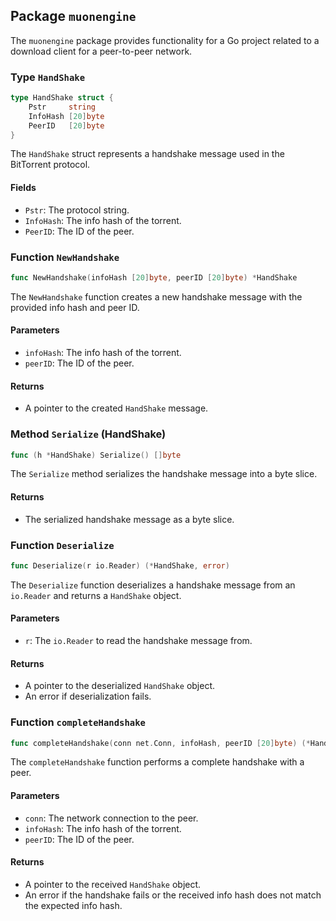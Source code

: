 ## Package `muonengine`

The `muonengine` package provides functionality for a Go project related to a download client for a peer-to-peer network.

### Type `HandShake`

```go
type HandShake struct {
    Pstr     string
    InfoHash [20]byte
    PeerID   [20]byte
}
```

The `HandShake` struct represents a handshake message used in the BitTorrent protocol.

#### Fields

-   `Pstr`: The protocol string.
-   `InfoHash`: The info hash of the torrent.
-   `PeerID`: The ID of the peer.

### Function `NewHandshake`

```go
func NewHandshake(infoHash [20]byte, peerID [20]byte) *HandShake
```

The `NewHandshake` function creates a new handshake message with the provided info hash and peer ID.

#### Parameters

-   `infoHash`: The info hash of the torrent.
-   `peerID`: The ID of the peer.

#### Returns

-   A pointer to the created `HandShake` message.

### Method `Serialize` (HandShake)

```go
func (h *HandShake) Serialize() []byte
```

The `Serialize` method serializes the handshake message into a byte slice.

#### Returns

-   The serialized handshake message as a byte slice.

### Function `Deserialize`

```go
func Deserialize(r io.Reader) (*HandShake, error)
```

The `Deserialize` function deserializes a handshake message from an `io.Reader` and returns a `HandShake` object.

#### Parameters

-   `r`: The `io.Reader` to read the handshake message from.

#### Returns

-   A pointer to the deserialized `HandShake` object.
-   An error if deserialization fails.

### Function `completeHandshake`

```go
func completeHandshake(conn net.Conn, infoHash, peerID [20]byte) (*HandShake, error)
```

The `completeHandshake` function performs a complete handshake with a peer.

#### Parameters

-   `conn`: The network connection to the peer.
-   `infoHash`: The info hash of the torrent.
-   `peerID`: The ID of the peer.

#### Returns

-   A pointer to the received `HandShake` object.
-   An error if the handshake fails or the received info hash does not match the expected info hash.
